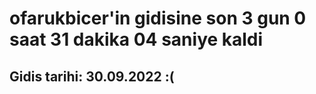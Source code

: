 # ofarukbicer'in gidisine son 3 gun 0 saat 31 dakika 04 saniye kaldi

## Gidis tarihi: 30.09.2022 :(